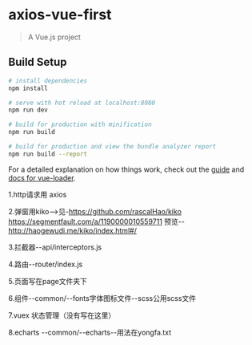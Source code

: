 # axios-vue-first

> A Vue.js project

## Build Setup

``` bash
# install dependencies
npm install

# serve with hot reload at localhost:8080
npm run dev

# build for production with minification
npm run build

# build for production and view the bundle analyzer report
npm run build --report
```

For a detailed explanation on how things work, check out the [guide](http://vuejs-templates.github.io/webpack/) and [docs for vue-loader](http://vuejs.github.io/vue-loader).

1.http请求用 axios

2.弹窗用kiko-->见-https://github.com/rascalHao/kiko
https://segmentfault.com/a/1190000010559711
预览--http://haogewudi.me/kiko/index.html#/

3.拦截器--api/interceptors.js

4.路由--router/index.js

5.页面写在page文件夹下

6.组件--common/--fonts字体图标文件--scss公用scss文件

7.vuex 状态管理（没有写在这里）

8.echarts --common/--echarts--用法在yongfa.txt
